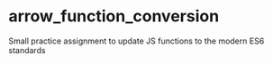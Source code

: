 # arrow_function_conversion
Small practice assignment to update JS functions to the modern ES6 standards
